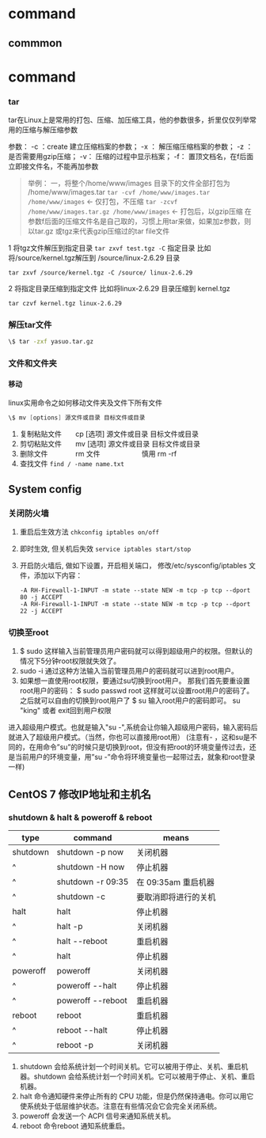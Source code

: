 # command

## commmon
# command

### tar

tar在Linux上是常用的打包、压缩、加压缩工具，他的参数很多，折里仅仅列举常用的压缩与解压缩参数

参数：
-c ：create 建立压缩档案的参数；
-x ： 解压缩压缩档案的参数；
-z ： 是否需要用gzip压缩；
-v： 压缩的过程中显示档案；
-f： 置顶文档名，在f后面立即接文件名，不能再加参数

> 举例： 一，将整个/home/www/images 目录下的文件全部打包为 /home/www/images.tar
> `tar -cvf /home/www/images.tar /home/www/images` ← 仅打包，不压缩
> `tar -zcvf /home/www/images.tar.gz /home/www/images` ← 打包后，以gzip压缩
> 在参数f后面的压缩文件名是自己取的，习惯上用tar来做，如果加z参数，则以tar.gz 或tgz来代表gzip压缩过的tar file文件

1 将tgz文件解压到指定目录
`tar zxvf test.tgz -C` 指定目录
比如将/source/kernel.tgz解压到 /source/linux-2.6.29 目录

`tar zxvf /source/kernel.tgz -C /source/ linux-2.6.29`

2 将指定目录压缩到指定文件
比如将linux-2.6.29 目录压缩到 kernel.tgz

`tar czvf kernel.tgz linux-2.6.29`

### 解压tar文件

   ```cmd
   \$ tar -zxf yasuo.tar.gz
   ```

### 文件和文件夹

#### 移动

   linux实用命令之如何移动文件夹及文件下所有文件

   ```java
   \$ mv [options] 源文件或目录 目标文件或目录
   ```

1. 复制粘贴文件　　cp  [选项]  源文件或目录  目标文件或目录
2. 剪切粘贴文件　　mv [选项]  源文件或目录  目标文件或目录
3. 删除文件　　　　rm 文件　　　　　　慎用 rm -rf  
4. 查找文件 ```find / -name name.txt```

## System config

### 关闭防火墙

1. 重启后生效方法
   `chkconfig iptables on/off`
2. 即时生效, 但关机后失效
   `service iptables start/stop`
3. 开启防火墙后, 做如下设置，开启相关端口，
   修改/etc/sysconfig/iptables 文件，添加以下内容：

   ```linux
   -A RH-Firewall-1-INPUT -m state --state NEW -m tcp -p tcp --dport 80 -j ACCEPT
   -A RH-Firewall-1-INPUT -m state --state NEW -m tcp -p tcp --dport 22 -j ACCEPT
   ```

### 切换至root

1. \$  sudo
   这样输入当前管理员用户密码就可以得到超级用户的权限。但默认的情况下5分钟root权限就失效了。
2. sudo -i
   通过这种方法输入当前管理员用户的密码就可以进到root用户。
3. 如果想一直使用root权限，要通过su切换到root用户。
   那我们首先要重设置root用户的密码：
   $  sudo passwd root
   这样就可以设置root用户的密码了。
   之后就可以自由的切换到root用户了
   $  su
   输入root用户的密码即可。
   su "king" 或者 exit回到用户权限

进入超级用户模式。也就是输入"su -",系统会让你输入超级用户密码，输入密码后就进入了超级用户模式。（当然，你也可以直接用root用）
(注意有- ，这和su是不同的，在用命令”su”的时候只是切换到root，但没有把root的环境变量传过去，还是当前用户的环境变量，用”su -”命令将环境变量也一起带过去，就象和root登录一样)

## CentOS 7 修改IP地址和主机名

### shutdown & halt & poweroff & reboot

   type |command | means
   -|-|-
   shutdown | shutdown -p now   | 关闭机器
   ^        | shutdown -H now   | 停止机器
   ^        | shutdown -r 09:35 | 在 09:35am 重启机器
   ^        | shutdown -c       | 要取消即将进行的关机
   halt     | halt              | 停止机器
   ^        | halt -p           | 关闭机器
   ^        | halt --reboot     | 重启机器
   ^        | halt              | 停止机器
   poweroff | poweroff          | 关闭机器
   ^        | poweroff --halt   | 停止机器
   ^        | poweroff --reboot | 重启机器
   reboot   | reboot            | 重启机器
   ^        | reboot --halt     | 停止机器
   ^        | reboot -p         | 关闭机器

1. shutdown 会给系统计划一个时间关机。它可以被用于停止、关机、重启机器。shutdown 会给系统计划一个时间关机。它可以被用于停止、关机、重启机器。
2. halt 命令通知硬件来停止所有的 CPU 功能，但是仍然保持通电。你可以用它使系统处于低层维护状态。注意在有些情况会它会完全关闭系统。
3. poweroff 会发送一个 ACPI 信号来通知系统关机。
4. reboot 命令reboot 通知系统重启。